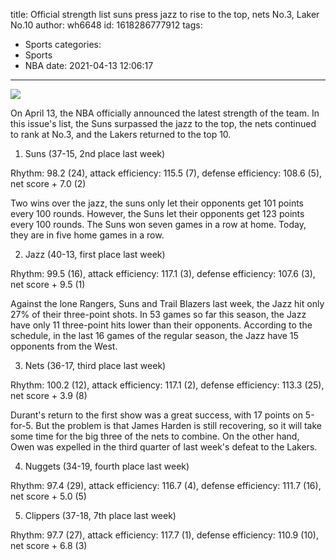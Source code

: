 title: Official strength list  suns press jazz to rise to the top, nets No.3, Laker No.10
author: wh6648
id: 1618286777912
tags: 
- Sports
categories: 
- Sports
- NBA
date: 2021-04-13 12:06:17
---
![](https://p3.itc.cn/images01/20210413/841198c13d984805b2c0480399a02731.jpeg)


On April 13, the NBA officially announced the latest strength of the team. In this issue's list, the Suns surpassed the jazz to the top, the nets continued to rank at No.3, and the Lakers returned to the top 10.

1. Suns (37-15, 2nd place last week)

Rhythm: 98.2 (24), attack efficiency: 115.5 (7), defense efficiency: 108.6 (5), net score + 7.0 (2)

Two wins over the jazz, the suns only let their opponents get 101 points every 100 rounds. However, the Suns let their opponents get 123 points every 100 rounds. The Suns won seven games in a row at home. Today, they are in five home games in a row.

2. Jazz (40-13, first place last week)

Rhythm: 99.5 (16), attack efficiency: 117.1 (3), defense efficiency: 107.6 (3), net score + 9.5 (1)

Against the lone Rangers, Suns and Trail Blazers last week, the Jazz hit only 27% of their three-point shots. In 53 games so far this season, the Jazz have only 11 three-point hits lower than their opponents. According to the schedule, in the last 16 games of the regular season, the Jazz have 15 opponents from the West.

3. Nets (36-17, third place last week)

Rhythm: 100.2 (12), attack efficiency: 117.1 (2), defense efficiency: 113.3 (25), net score + 3.9 (8)

Durant's return to the first show was a great success, with 17 points on 5-for-5. But the problem is that James Harden is still recovering, so it will take some time for the big three of the nets to combine. On the other hand, Owen was expelled in the third quarter of last week's defeat to the Lakers.

4. Nuggets (34-19, fourth place last week)

Rhythm: 97.4 (29), attack efficiency: 116.7 (4), defense efficiency: 111.7 (16), net score + 5.0 (5)

5. Clippers (37-18, 7th place last week)

Rhythm: 97.7 (27), attack efficiency: 117.7 (1), defense efficiency: 110.9 (10), net score + 6.8 (3)

